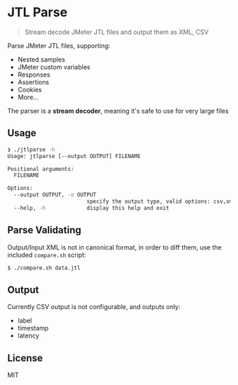 # JTL Parse
> Stream decode JMeter JTL files and output them as XML, CSV

Parse JMeter JTL files, supporting:

- Nested samples
- JMeter custom variables
- Responses
- Assertions
- Cookies
- More...

The parser is a **stream decoder**, meaning it's safe to use
for very large files

## Usage

```bash
❯ ./jtlparse -h
Usage: jtlparse [--output OUTPUT] FILENAME

Positional arguments:
  FILENAME

Options:
  --output OUTPUT, -o OUTPUT
                         specify the output type, valid options: csv,xml [default: csv]
  --help, -h             display this help and exit
```

## Parse Validating

Output/Input XML is not in canonical format, in order to diff them,
use the included `compare.sh` script:

```bash
$ ./compare.sh data.jtl
```

## Output

Currently CSV output is not configurable, and outputs only:
- label
- timestamp
- latency

## License

MIT
